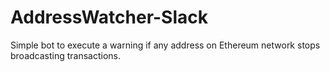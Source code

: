 # AddressWatcher-Slack
Simple bot to execute a warning if any address on Ethereum network stops broadcasting transactions.
